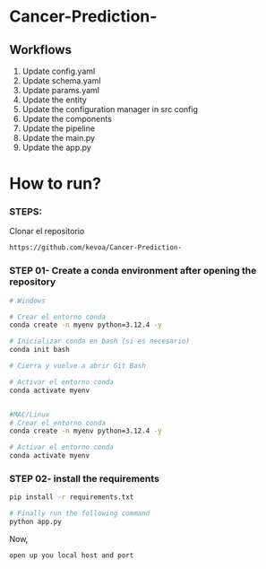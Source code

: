 # Cancer-Prediction-


## Workflows

1. Update config.yaml
2. Update schema.yaml
3. Update params.yaml
4. Update the entity
5. Update the configuration manager in src config
6. Update the components
7. Update the pipeline
8. Update the main.py
9. Update the app.py




# How to run?
### STEPS:

Clonar el repositorio 
```bash
https://github.com/kevoa/Cancer-Prediction-
```
### STEP 01- Create a conda environment after opening the repository

```bash
# Windows 

# Crear el entorno conda
conda create -n myenv python=3.12.4 -y

# Inicializar conda en bash (si es necesario)
conda init bash

# Cierra y vuelve a abrir Git Bash

# Activar el entorno conda
conda activate myenv

```

```bash

#MAC/Linux 
# Crear el entorno conda
conda create -n myenv python=3.12.4 -y

# Activar el entorno conda
conda activate myenv

```


### STEP 02- install the requirements
```bash
pip install -r requirements.txt
```


```bash
# Finally run the following command
python app.py
```

Now,
```bash
open up you local host and port 

```



